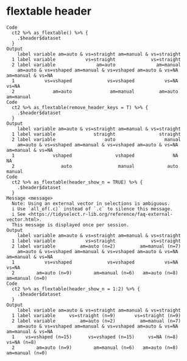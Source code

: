 # flextable header

    Code
      ct2 %>% as_flextable() %>% {
        .$header$dataset
      }
    Output
        label variable am=auto & vs=straight am=manual & vs=straight
      1 label variable           vs=straight             vs=straight
      2 label variable               am=auto               am=manual
        am=auto & vs=vshaped am=manual & vs=vshaped am=auto & vs=NA am=manual & vs=NA
      1           vs=vshaped             vs=vshaped           vs=NA             vs=NA
      2              am=auto              am=manual         am=auto         am=manual
    Code
      ct2 %>% as_flextable(remove_header_keys = T) %>% {
        .$header$dataset
      }
    Output
        label variable am=auto & vs=straight am=manual & vs=straight
      1 label variable              straight                straight
      2 label variable                  auto                  manual
        am=auto & vs=vshaped am=manual & vs=vshaped am=auto & vs=NA am=manual & vs=NA
      1              vshaped                vshaped              NA                NA
      2                 auto                 manual            auto            manual
    Code
      ct2 %>% as_flextable(header_show_n = TRUE) %>% {
        .$header$dataset
      }
    Message <message>
      Note: Using an external vector in selections is ambiguous.
      i Use `all_of(.c)` instead of `.c` to silence this message.
      i See <https://tidyselect.r-lib.org/reference/faq-external-vector.html>.
      This message is displayed once per session.
    Output
        label variable am=auto & vs=straight am=manual & vs=straight
      1 label variable           vs=straight             vs=straight
      2 label variable         am=auto (n=2)         am=manual (n=7)
        am=auto & vs=vshaped am=manual & vs=vshaped am=auto & vs=NA am=manual & vs=NA
      1           vs=vshaped             vs=vshaped           vs=NA             vs=NA
      2        am=auto (n=9)        am=manual (n=6)   am=auto (n=8)   am=manual (n=0)
    Code
      ct2 %>% as_flextable(header_show_n = 1:2) %>% {
        .$header$dataset
      }
    Output
        label variable am=auto & vs=straight am=manual & vs=straight
      1 label variable     vs=straight (n=9)       vs=straight (n=9)
      2 label variable         am=auto (n=2)         am=manual (n=7)
        am=auto & vs=vshaped am=manual & vs=vshaped am=auto & vs=NA am=manual & vs=NA
      1    vs=vshaped (n=15)      vs=vshaped (n=15)     vs=NA (n=8)       vs=NA (n=8)
      2        am=auto (n=9)        am=manual (n=6)   am=auto (n=8)   am=manual (n=0)

